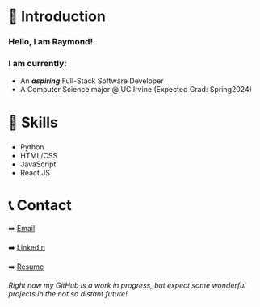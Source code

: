 # 📖 Introduction 

### Hello, I am Raymond!
### I am currently:
 - An ***aspiring*** Full-Stack Software Developer
 - A Computer Science major @ UC Irvine (Expected Grad: Spring2024)

# 🙌 Skills
### 
- Python
- HTML/CSS
- JavaScript
- React.JS

# 📞 Contact
➡️ [Email](raymond.chou523@gmail.com)

➡️ [LinkedIn](https://www.linkedin.com/in/raymond-chou-bb6156223)

➡️ [Resume](https://drive.google.com/file/d/1oiP2E5p4_a_zwMnXzTfuFCrLvIqUcPdp/view?usp=sharing)


*Right now my GitHub is a work in progress, but expect some wonderful projects in the not so distant future!*
